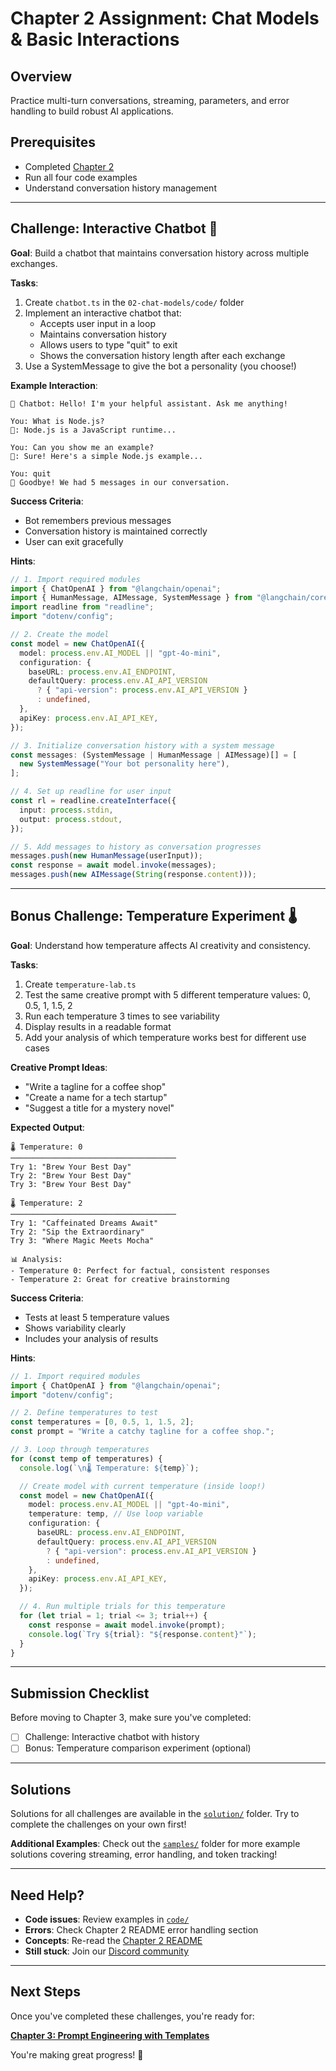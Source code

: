 # Chapter 2 Assignment: Chat Models & Basic Interactions

## Overview

Practice multi-turn conversations, streaming, parameters, and error handling to build robust AI applications.

## Prerequisites

- Completed [Chapter 2](./README.md)
- Run all four code examples
- Understand conversation history management

---

## Challenge: Interactive Chatbot 🤖

**Goal**: Build a chatbot that maintains conversation history across multiple exchanges.

**Tasks**:
1. Create `chatbot.ts` in the `02-chat-models/code/` folder
2. Implement an interactive chatbot that:
   - Accepts user input in a loop
   - Maintains conversation history
   - Allows users to type "quit" to exit
   - Shows the conversation history length after each exchange
3. Use a SystemMessage to give the bot a personality (you choose!)

**Example Interaction**:
```
🤖 Chatbot: Hello! I'm your helpful assistant. Ask me anything!

You: What is Node.js?
🤖: Node.js is a JavaScript runtime...

You: Can you show me an example?
🤖: Sure! Here's a simple Node.js example...

You: quit
👋 Goodbye! We had 5 messages in our conversation.
```

**Success Criteria**:
- Bot remembers previous messages
- Conversation history is maintained correctly
- User can exit gracefully

**Hints**:
```typescript
// 1. Import required modules
import { ChatOpenAI } from "@langchain/openai";
import { HumanMessage, AIMessage, SystemMessage } from "@langchain/core/messages";
import readline from "readline";
import "dotenv/config";

// 2. Create the model
const model = new ChatOpenAI({
  model: process.env.AI_MODEL || "gpt-4o-mini",
  configuration: {
    baseURL: process.env.AI_ENDPOINT,
    defaultQuery: process.env.AI_API_VERSION
      ? { "api-version": process.env.AI_API_VERSION }
      : undefined,
  },
  apiKey: process.env.AI_API_KEY,
});

// 3. Initialize conversation history with a system message
const messages: (SystemMessage | HumanMessage | AIMessage)[] = [
  new SystemMessage("Your bot personality here"),
];

// 4. Set up readline for user input
const rl = readline.createInterface({
  input: process.stdin,
  output: process.stdout,
});

// 5. Add messages to history as conversation progresses
messages.push(new HumanMessage(userInput));
const response = await model.invoke(messages);
messages.push(new AIMessage(String(response.content)));
```

---

## Bonus Challenge: Temperature Experiment 🌡️

**Goal**: Understand how temperature affects AI creativity and consistency.

**Tasks**:
1. Create `temperature-lab.ts`
2. Test the same creative prompt with 5 different temperature values: 0, 0.5, 1, 1.5, 2
3. Run each temperature 3 times to see variability
4. Display results in a readable format
5. Add your analysis of which temperature works best for different use cases

**Creative Prompt Ideas**:
- "Write a tagline for a coffee shop"
- "Create a name for a tech startup"
- "Suggest a title for a mystery novel"

**Expected Output**:
```
🌡️ Temperature: 0
─────────────────────────────────────
Try 1: "Brew Your Best Day"
Try 2: "Brew Your Best Day"
Try 3: "Brew Your Best Day"

🌡️ Temperature: 2
─────────────────────────────────────
Try 1: "Caffeinated Dreams Await"
Try 2: "Sip the Extraordinary"
Try 3: "Where Magic Meets Mocha"

📊 Analysis:
- Temperature 0: Perfect for factual, consistent responses
- Temperature 2: Great for creative brainstorming
```

**Success Criteria**:
- Tests at least 5 temperature values
- Shows variability clearly
- Includes your analysis of results

**Hints**:
```typescript
// 1. Import required modules
import { ChatOpenAI } from "@langchain/openai";
import "dotenv/config";

// 2. Define temperatures to test
const temperatures = [0, 0.5, 1, 1.5, 2];
const prompt = "Write a catchy tagline for a coffee shop.";

// 3. Loop through temperatures
for (const temp of temperatures) {
  console.log(`\n🌡️ Temperature: ${temp}`);

  // Create model with current temperature (inside loop!)
  const model = new ChatOpenAI({
    model: process.env.AI_MODEL || "gpt-4o-mini",
    temperature: temp, // Use loop variable
    configuration: {
      baseURL: process.env.AI_ENDPOINT,
      defaultQuery: process.env.AI_API_VERSION
        ? { "api-version": process.env.AI_API_VERSION }
        : undefined,
    },
    apiKey: process.env.AI_API_KEY,
  });

  // 4. Run multiple trials for this temperature
  for (let trial = 1; trial <= 3; trial++) {
    const response = await model.invoke(prompt);
    console.log(`Try ${trial}: "${response.content}"`);
  }
}
```

---

## Submission Checklist

Before moving to Chapter 3, make sure you've completed:

- [ ] Challenge: Interactive chatbot with history
- [ ] Bonus: Temperature comparison experiment (optional)

---

## Solutions

Solutions for all challenges are available in the [`solution/`](./solution/) folder. Try to complete the challenges on your own first!

**Additional Examples**: Check out the [`samples/`](./samples/) folder for more example solutions covering streaming, error handling, and token tracking!

---

## Need Help?

- **Code issues**: Review examples in [`code/`](./code/)
- **Errors**: Check Chapter 2 README error handling section
- **Concepts**: Re-read the [Chapter 2 README](./README.md)
- **Still stuck**: Join our [Discord community](https://aka.ms/foundry/discord)

---

## Next Steps

Once you've completed these challenges, you're ready for:

**[Chapter 3: Prompt Engineering with Templates](../03-prompt-templates/README.md)**

You're making great progress! 🚀
